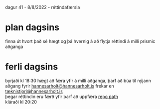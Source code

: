 dagur 41 - 8/8/2022 - réttindafærsla

# plan dagsins
finna út hvort það sé hægt og þá hvernig á að flytja réttindi á milli prismic aðganga  

# ferli dagsins
byrjaði kl 18:30
hægt að færa yfir á milli aðganga, þarf að búa til nýjann aðgang fyrir hannesarholt@hannesarholt.is frekar en tæknistjori@hannesarholt.is  
þegar réttindin eru færð yfir þarf að uppfæra [repo path](../sm.json)  
kláraði kl 20:20